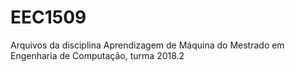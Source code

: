 # EEC1509
Arquivos da disciplina Aprendizagem de Máquina do Mestrado em Engenharia de Computação, turma 2018.2
